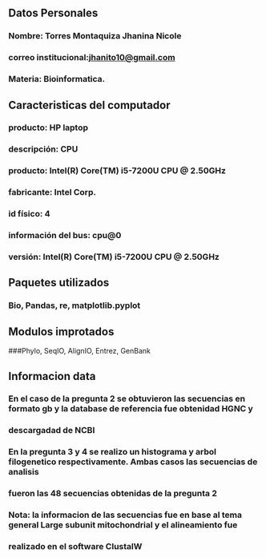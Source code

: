## Datos Personales 
### Nombre: Torres Montaquiza Jhanina Nicole
### correo institucional:jhanito10@gmail.com
### Materia: Bioinformatica. 

## Caracteristicas del computador 
### producto: HP laptop 
### descripción: CPU
### producto: Intel(R) Core(TM) i5-7200U CPU @ 2.50GHz
### fabricante: Intel Corp.
### id físico: 4
### información del bus: cpu@0
### versión: Intel(R) Core(TM) i5-7200U CPU @ 2.50GHz

## Paquetes utilizados 
### Bio, Pandas, re, matplotlib.pyplot

## Modulos improtados 
###Phylo, SeqIO, AlignIO, Entrez, GenBank  

## Informacion data 
### En el caso de la pregunta 2 se obtuvieron las secuencias en formato gb y la database de referencia fue obtenidad HGNC y 
### descargadad de NCBI 
### En la pregunta 3 y 4 se realizo un histograma y arbol filogenetico respectivamente. Ambas casos las secuencias de analisis 
### fueron las 48 secuencias obtenidas de la pregunta 2 

### Nota: la informacion de las secuencias fue en base al tema general Large subunit mitochondrial y el alineamiento fue 
###       realizado en el software ClustalW
